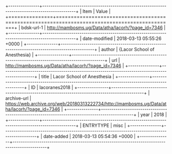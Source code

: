 +---------------+----------------------------------------------------------------------------------------------+
| Item          | Value                                                                                        |
+===============+==============================================================================================+
| bdsk-url-1    | http://mambosms.ug/Data/atha/lacorh/?page_id=7346                                            |
+---------------+----------------------------------------------------------------------------------------------+
| date-modified | 2018-03-13 05:55:26 +0000                                                                    |
+---------------+----------------------------------------------------------------------------------------------+
| author        | {Lacor School of Anesthesia}                                                                 |
+---------------+----------------------------------------------------------------------------------------------+
| url           | http://mambosms.ug/Data/atha/lacorh/?page_id=7346                                            |
+---------------+----------------------------------------------------------------------------------------------+
| title         | Lacor School of Anesthesia                                                                   |
+---------------+----------------------------------------------------------------------------------------------+
| ID            | lacoranes2018                                                                                |
+---------------+----------------------------------------------------------------------------------------------+
| archive-url   | https://web.archive.org/web/20180313222734/http://mambosms.ug/Data/atha/lacorh/?page_id=7346 |
+---------------+----------------------------------------------------------------------------------------------+
| year          | 2018                                                                                         |
+---------------+----------------------------------------------------------------------------------------------+
| ENTRYTYPE     | misc                                                                                         |
+---------------+----------------------------------------------------------------------------------------------+
| date-added    | 2018-03-13 05:54:36 +0000                                                                    |
+---------------+----------------------------------------------------------------------------------------------+